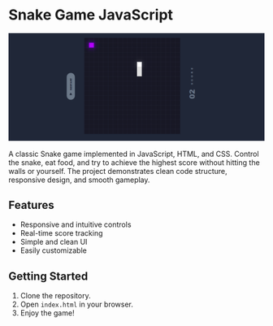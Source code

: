 # Snake Game JavaScript

![Snake Game Screenshot](snake_game.PNG)

A classic Snake game implemented in JavaScript, HTML, and CSS. Control the snake, eat food, and try to achieve the highest score without hitting the walls or yourself. The project demonstrates clean code structure, responsive design, and smooth gameplay.

## Features

- Responsive and intuitive controls  
- Real-time score tracking  
- Simple and clean UI  
- Easily customizable

## Getting Started

1. Clone the repository.
2. Open `index.html` in your browser.
3. Enjoy the game!
